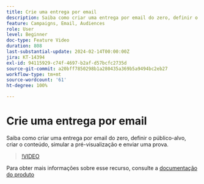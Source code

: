 ```yaml
---
title: Crie uma entrega por email
description: Saiba como criar uma entrega por email do zero, definir o público-alvo, criar o conteúdo, simular a pré-visualização e enviar uma prova.
feature: Campaigns, Email, Audiences
role: User
level: Beginner
doc-type: Feature Video
duration: 808
last-substantial-update: 2024-02-14T00:00:00Z
jira: KT-14394
exl-id: 94115929-c74f-4697-b2af-d57bcfc2735d
source-git-commit: a20bff7850298b1a280435a369b5a9494bc2eb27
workflow-type: tm+mt
source-wordcount: '61'
ht-degree: 100%

---
```


# Crie uma entrega por email

Saiba como criar uma entrega por email do zero, definir o público-alvo, criar o conteúdo, simular a pré-visualização e enviar uma prova.

>[!VIDEO](https://video.tv.adobe.com/v/3425866/?learn=on)

Para obter mais informações sobre esse recurso, consulte a [documentação do produto](https://experienceleague.adobe.com/docs/campaign-web/v8/msg/gs-deliveries.html?lang=pt-BR)
